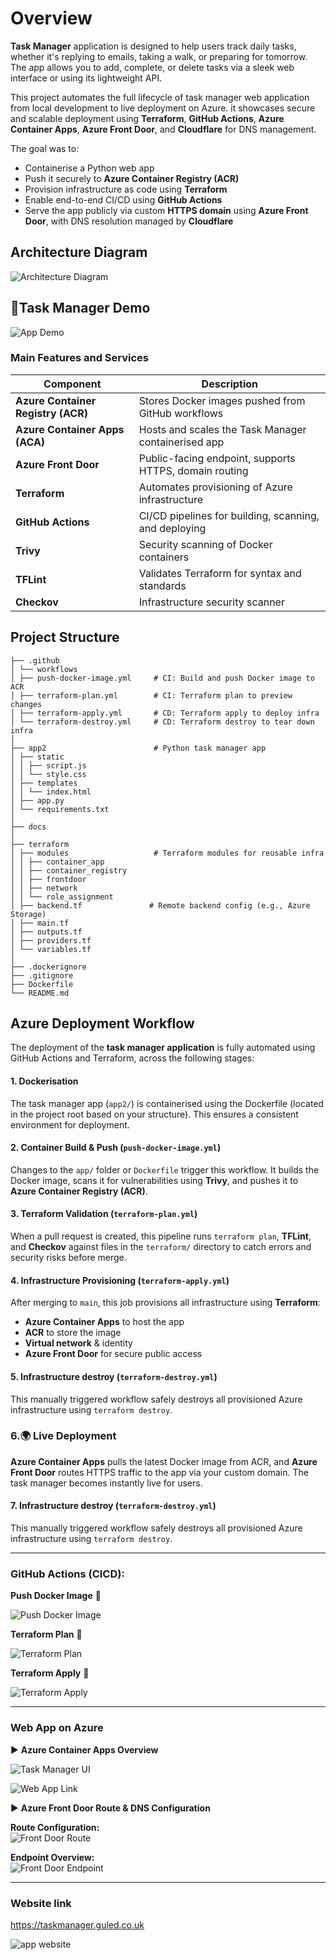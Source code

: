 # **Overview**

**Task Manager** application is designed to help users track daily tasks, whether it's replying to emails, taking a walk, or preparing for tomorrow. The app allows you to add, complete, or delete tasks via a sleek web interface or using its lightweight API.

This project automates the full lifecycle of task manager web application from local development to live deployment on Azure. it showcases secure and scalable deployment using **Terraform**, **GitHub Actions**, **Azure Container Apps**, **Azure Front Door**, and **Cloudflare** for DNS management.

The goal was to:

- Containerise a Python web app
- Push it securely to **Azure Container Registry (ACR)**
- Provision infrastructure as code using **Terraform**
- Enable end-to-end CI/CD using **GitHub Actions**
- Serve the app publicly via custom **HTTPS domain** using **Azure Front Door**, with DNS resolution managed by **Cloudflare**





## **Architecture Diagram**

<!-- Architecture diagram -->
![Architecture Diagram](https://github.com/Guled-Mahamud/aca-taskmanager/blob/main/docs/assets/aca-project.png?raw=true)

## **🎥Task Manager Demo**


![App Demo](https://github.com/Guled-Mahamud/aca-taskmanager/blob/main/docs/assets/tmdemo.gif?raw=true)




### **Main Features and Services**

| Component | Description |
| --- | --- |
| **Azure Container Registry (ACR)** | Stores Docker images pushed from GitHub workflows |
| **Azure Container Apps (ACA)** | Hosts and scales the Task Manager containerised app |
| **Azure Front Door** | Public-facing endpoint, supports HTTPS, domain routing |
| **Terraform** | Automates provisioning of Azure infrastructure |
| **GitHub Actions** | CI/CD pipelines for building, scanning, and deploying |
| **Trivy** | Security scanning of Docker containers |
| **TFLint** | Validates Terraform for syntax and standards |
| **Checkov** | Infrastructure security scanner |





## **Project Structure**
```
├── .github
│ └── workflows
│ ├── push-docker-image.yml     # CI: Build and push Docker image to ACR
│ ├── terraform-plan.yml        # CI: Terraform plan to preview changes
│ ├── terraform-apply.yml       # CD: Terraform apply to deploy infra
│ └── terraform-destroy.yml     # CD: Terraform destroy to tear down infra
│
├── app2                        # Python task manager app
│ ├── static
│ │ ├── script.js
│ │ └── style.css
│ ├── templates
│ │ └── index.html
│ ├── app.py
│ └── requirements.txt
│
├── docs
│
├── terraform
│ ├── modules                   # Terraform modules for reusable infra
│ │ ├── container_app
│ │ ├── container_registry
│ │ ├── frontdoor
│ │ ├── network
│ │ └── role_assignment
│ ├── backend.tf               # Remote backend config (e.g., Azure Storage)
│ ├── main.tf
│ ├── outputs.tf
│ ├── providers.tf
│ └── variables.tf
│
├── .dockerignore
├── .gitignore
├── Dockerfile
└── README.md
```


## Azure Deployment Workflow

The deployment of the **task manager application** is fully automated using GitHub Actions and Terraform, across the following stages:

#### 1. **Dockerisation**  
   The task manager app (`app2/`) is containerised using the Dockerfile (located in the project root based on your structure). This ensures a consistent environment for deployment.

#### 2. Container Build & Push (`push-docker-image.yml`)

Changes to the `app/` folder or `Dockerfile` trigger this workflow. It builds the Docker image, scans it for vulnerabilities using **Trivy**, and pushes it to **Azure Container Registry (ACR)**.

#### 3. Terraform Validation (`terraform-plan.yml`)

When a pull request is created, this pipeline runs `terraform plan`, **TFLint**, and **Checkov** against files in the `terraform/` directory to catch errors and security risks before merge.

#### 4. Infrastructure Provisioning (`terraform-apply.yml`)

After merging to `main`, this job provisions all infrastructure using **Terraform**:

- **Azure Container Apps** to host the app
- **ACR** to store the image
- **Virtual network** & identity
- **Azure Front Door** for secure public access


#### 5. Infrastructure destroy (`terraform-destroy.yml`)  
   This manually triggered workflow safely destroys all provisioned Azure infrastructure using `terraform destroy`.



### 6.🌍 Live Deployment

**Azure Container Apps** pulls the latest Docker image from ACR, and **Azure Front Door** routes HTTPS traffic to the app via your custom domain. The task manager becomes instantly live for users.

#### 7. Infrastructure destroy (`terraform-destroy.yml`)  
   This manually triggered workflow safely destroys all provisioned Azure infrastructure using `terraform destroy`.

----
###  **GitHub Actions (CICD):**

<!-- CI/CD pipeline screenshots -->

 **Push Docker Image**  :repeat:

  ![Push Docker Image](https://github.com/Guled-Mahamud/aca-taskmanager/blob/main/docs/assets/docker-image-push.png?raw=true)



**Terraform Plan**  :repeat:

  ![Terraform Plan](https://github.com/Guled-Mahamud/aca-taskmanager/blob/main/docs/assets/terraform-plan.png?raw=true)


 **Terraform Apply**  :repeat:

  ![Terraform Apply](https://github.com/Guled-Mahamud/aca-taskmanager/blob/main/docs/assets/terraform-apply.png?raw=true)

 

----

### **Web App on Azure**

:arrow_forward: **Azure Container Apps Overview**

<!-- App screenshots -->
![Task Manager UI](https://github.com/Guled-Mahamud/aca-taskmanager/blob/main/docs/assets/container-apps.png?raw=true)

![Web App Link](https://github.com/Guled-Mahamud/aca-taskmanager/blob/main/docs/assets/container-website-link.png?raw=true)



 :arrow_forward: **Azure Front Door Route & DNS Configuration**

<!-- Front Door setup -->

 **Route Configuration:**  
  ![Front Door Route](https://github.com/Guled-Mahamud/aca-taskmanager/blob/main/docs/assets/frontdoor-route.png?raw=true)

 **Endpoint Overview:**  
  ![Front Door Endpoint](https://github.com/Guled-Mahamud/aca-taskmanager/blob/main/docs/assets/frontdoor-endpoint.png?raw=true)



----
### Website link

https://taskmanager.guled.co.uk

 ![app website](https://github.com/Guled-Mahamud/aca-taskmanager/blob/main/docs/assets/container-overview.png?raw=true)